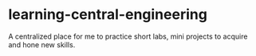 # learning-central-engineering
A centralized place for me to practice short labs, mini projects to acquire and hone new skills.
